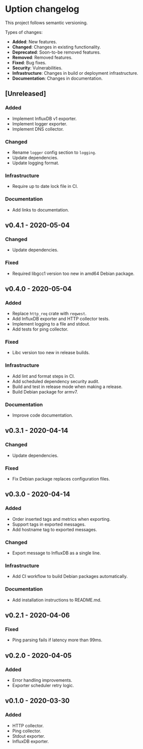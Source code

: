 # Uption changelog

This project follows semantic versioning.

Types of changes:

- **Added**: New features.
- **Changed**: Changes in existing functionality.
- **Deprecated**: Soon-to-be removed features.
- **Removed**: Removed features.
- **Fixed**: Bug fixes.
- **Security**: Vulnerabilities.
- **Infrastructure**: Changes in build or deployment infrastructure.
- **Documentation**: Changes in documentation.

## [Unreleased]

### Added

- Implement InfluxDB v1 exporter.
- Implement logger exporter.
- Implement DNS collector.

### Changed

- Rename `logger` config section to `logging`.
- Update dependencies.
- Update logging format.

### Infrastructure

- Require up to date lock file in CI.

### Documentation

- Add links to documentation.

## v0.4.1 - 2020-05-04

### Changed

- Update dependencies.

### Fixed

- Required libgcc1 version too new in amd64 Debian package.

## v0.4.0 - 2020-05-04

### Added

- Replace `http_req` crate with `reqwest`.
- Add InfluxDB exporter and HTTP collector tests.
- Implement logging to a file and stdout.
- Add tests for ping collector.

### Fixed

- Libc version too new in release builds.

### Infrastructure

- Add lint and format steps in CI.
- Add scheduled dependency security audit.
- Build and test in release mode when making a release.
- Build Debian package for armv7.

### Documentation

- Improve code documentation.

## v0.3.1 - 2020-04-14

### Changed

- Update dependencies.

### Fixed

- Fix Debian package replaces configuration files.

## v0.3.0 - 2020-04-14

### Added

- Order inserted tags and metrics when exporting.
- Support tags in exported messages.
- Add hostname tag to exported messages.

### Changed

- Export message to InfluxDB as a single line.

### Infrastructure

- Add CI workflow to build Debian packages automatically.

### Documentation

- Add installation instructions to README.md.

## v0.2.1 - 2020-04-06

### Fixed

- Ping parsing fails if latency more than 99ms.

## v0.2.0 - 2020-04-05

### Added

- Error handling improvements.
- Exporter scheduler retry logic.

## v0.1.0 - 2020-03-30

### Added

- HTTP collector.
- Ping collector.
- Stdout exporter.
- InfluxDB exporter.
